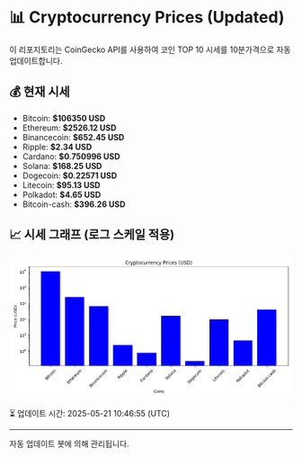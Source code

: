 
# 📊 Cryptocurrency Prices (Updated)

이 리포지토리는 CoinGecko API를 사용하여 코인 TOP 10 시세를 10분가격으로 자동 업데이트합니다.

## 💰 현재 시세
- Bitcoin: **$106350 USD**
- Ethereum: **$2526.12 USD**
- Binancecoin: **$652.45 USD**
- Ripple: **$2.34 USD**
- Cardano: **$0.750996 USD**
- Solana: **$168.25 USD**
- Dogecoin: **$0.22571 USD**
- Litecoin: **$95.13 USD**
- Polkadot: **$4.65 USD**
- Bitcoin-cash: **$396.26 USD**

## 📈 시세 그래프 (로그 스케일 적용)
![Crypto Prices](crypto_prices.png)

⏳ 업데이트 시간: 2025-05-21 10:46:55 (UTC)

---
자동 업데이트 봇에 의해 관리됩니다.
